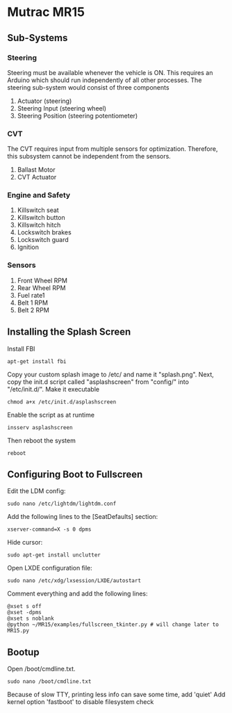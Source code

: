 # Mutrac MR15

## Sub-Systems

### Steering
Steering must be available whenever the vehicle is ON.
This requires an Arduino which should run independently of all other processes.
The steering sub-system would consist of three components
1. Actuator (steering)
2. Steering Input (steering wheel)
3. Steering Position (steering potentiometer)

### CVT
The CVT requires input from multiple sensors for optimization.
Therefore, this subsystem cannot be independent from the sensors.
1. Ballast Motor
2. CVT Actuator

### Engine and Safety
1. Killswitch seat
2. Killswitch button
3. Killswitch hitch
4. Lockswitch brakes
5. Lockswitch guard
6. Ignition

### Sensors
1. Front Wheel RPM
2. Rear Wheel RPM
3. Fuel rate1
4. Belt 1 RPM
5. Belt 2 RPM

## Installing the Splash Screen
Install FBI

    apt-get install fbi
    
Copy your custom splash image to /etc/ and name it "splash.png".
Next, copy the init.d script called "asplashscreen" from "config/" into "/etc/init.d/".
Make it executable

    chmod a+x /etc/init.d/asplashscreen
    
Enable the script as at runtime

    insserv asplashscreen
    
Then reboot the system

    reboot
    
## Configuring Boot to Fullscreen
Edit the LDM config:

    sudo nano /etc/lightdm/lightdm.conf
    
Add the following lines to the [SeatDefaults] section:

    xserver-command=X -s 0 dpms
    
Hide cursor:

    sudo apt-get install unclutter
    
Open LXDE configuration file:

    sudo nano /etc/xdg/lxsession/LXDE/autostart 
    
Comment everything and add the following lines:

    @xset s off
    @xset -dpms
    @xset s noblank
    @python ~/MR15/examples/fullscreen_tkinter.py # will change later to MR15.py
    
## Bootup
Open /boot/cmdline.txt.
  
    sudo nano /boot/cmdline.txt
    
Because of slow TTY, printing less info can save some time, add 'quiet'
Add kernel option 'fastboot' to disable filesystem check

